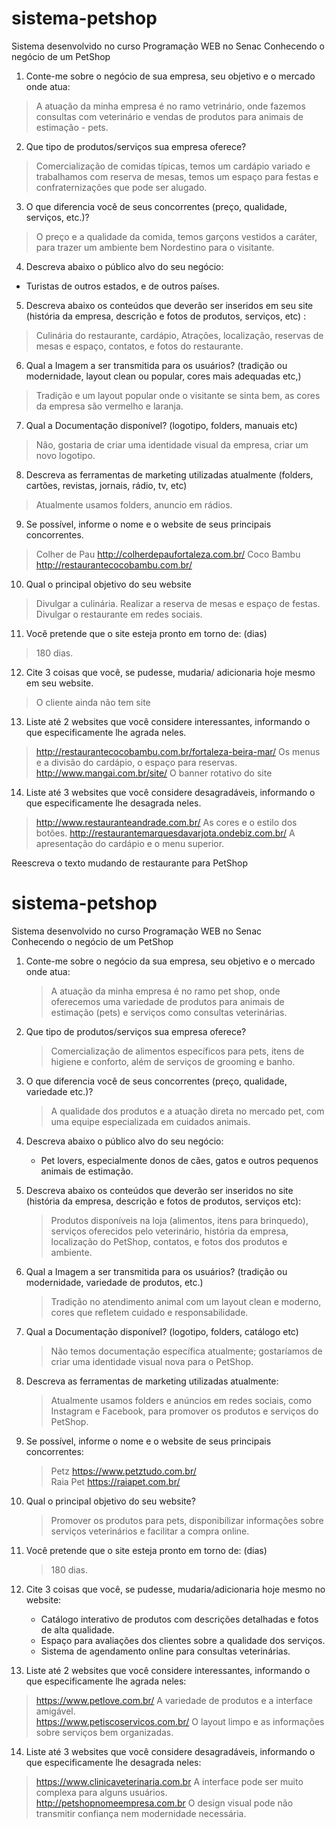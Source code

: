 
# sistema-petshop

Sistema desenvolvido no curso Programação WEB no Senac
Conhecendo o negócio de um PetShop

1. Conte-me sobre o negócio de sua empresa, seu objetivo e o mercado onde atua:
> A atuação da minha empresa é no ramo vetrinário, onde fazemos consultas com veterinário e vendas de produtos para animais de estimação - pets.

2. Que tipo de produtos/serviços sua empresa oferece?
> Comercialização de comidas típicas, temos um cardápio variado e trabalhamos com reserva de mesas, temos um espaço para festas e confraternizações que pode ser alugado.

3. O que diferencia você de seus concorrentes (preço, qualidade, serviços, etc.)?
> O preço e a qualidade da comida, temos garçons vestidos a caráter, para trazer um ambiente bem Nordestino para o visitante.

4. Descreva abaixo o público alvo do seu negócio:
- Turistas de outros estados, e de outros países.

5. Descreva abaixo os conteúdos que deverão ser inseridos em seu site (história da empresa, descrição e fotos de produtos, serviços, etc) : 

> Culinária do restaurante, cardápio, Atrações, localização, reservas de mesas e espaço, contatos, e fotos do restaurante. 

6. Qual a Imagem a ser transmitida para os usuários? (tradição ou modernidade, layout clean ou popular, cores mais adequadas etc,) 

> Tradição e um layout popular onde o visitante se sinta bem, as cores da empresa são vermelho e laranja. 

7. Qual a Documentação disponível? (logotipo, folders, manuais etc) 

> Não, gostaria de criar uma identidade visual da empresa, criar um novo logotipo.

8. Descreva as ferramentas de marketing utilizadas atualmente (folders, cartões, revistas, jornais, rádio, tv, etc) 

> Atualmente usamos folders, anuncio em rádios.

9. Se possível, informe o nome e o website de seus principais concorrentes. 

> Colher de Pau <http://colherdepaufortaleza.com.br/>
> Coco Bambu <http://restaurantecocobambu.com.br/>

10. Qual o principal objetivo do seu website 

> Divulgar a culinária. Realizar a reserva de mesas e espaço de festas.
> Divulgar o restaurante em redes sociais. 

11. Você pretende que o site esteja pronto em torno de: (dias) 

> 180 dias. 

12. Cite 3 coisas que você, se pudesse, mudaria/ adicionaria hoje mesmo em seu website. 

> O cliente ainda não tem site 

13. Liste até 2 websites que você considere interessantes, informando o que especificamente lhe agrada neles. 

> <http://restaurantecocobambu.com.br/fortaleza-beira-mar/> Os menus e a divisão do cardápio, o espaço para reservas.
> <http://www.mangai.com.br/site/> O banner rotativo do site 

14. Liste até 3 websites que você considere desagradáveis, informando o que especificamente lhe desagrada neles. 

> <http://www.restauranteandrade.com.br/> As cores e o estilo dos botões.
> <http://restaurantemarquesdavarjota.ondebiz.com.br/> A apresentação do cardápio e o menu superior.

Reescreva o texto mudando de restaurante para PetShop



# sistema-petshop

Sistema desenvolvido no curso Programação WEB no Senac  
Conhecendo o negócio de um PetShop  

1. Conte-me sobre o negócio da sua empresa, seu objetivo e o mercado onde atua:  
   > A atuação da minha empresa é no ramo pet shop, onde oferecemos uma variedade de produtos para animais de estimação (pets) e serviços como consultas veterinárias.

2. Que tipo de produtos/serviços sua empresa oferece?  
   > Comercialização de alimentos específicos para pets, itens de higiene e conforto, além de serviços de grooming e banho.

3. O que diferencia você de seus concorrentes (preço, qualidade, variedade etc.)?  
   > A qualidade dos produtos e a atuação direta no mercado pet, com uma equipe especializada em cuidados animais.

4. Descreva abaixo o público alvo do seu negócio:  
   - Pet lovers, especialmente donos de cães, gatos e outros pequenos animais de estimação.

5. Descreva abaixo os conteúdos que deverão ser inseridos no site (história da empresa, descrição e fotos de produtos, serviços etc):  
   > Produtos disponíveis na loja (alimentos, itens para brinquedo), serviços oferecidos pelo veterinário, história da empresa, localização do PetShop, contatos, e fotos dos produtos e ambiente.

6. Qual a Imagem a ser transmitida para os usuários? (tradição ou modernidade, variedade de produtos, etc.)  
   > Tradição no atendimento animal com um layout clean e moderno, cores que refletem cuidado e responsabilidade.

7. Qual a Documentação disponível? (logotipo, folders, catálogo etc)  
   > Não temos documentação específica atualmente; gostaríamos de criar uma identidade visual nova para o PetShop.

8. Descreva as ferramentas de marketing utilizadas atualmente:  
   > Atualmente usamos folders e anúncios em redes sociais, como Instagram e Facebook, para promover os produtos e serviços do PetShop.

9. Se possível, informe o nome e o website de seus principais concorrentes:  
   > Petz <https://www.petztudo.com.br/>  
   > Raia Pet <https://raiapet.com.br/>

10. Qual o principal objetivo do seu website?  
    > Promover os produtos para pets, disponibilizar informações sobre serviços veterinários e facilitar a compra online.

11. Você pretende que o site esteja pronto em torno de: (dias)  
    > 180 dias.

12. Cite 3 coisas que você, se pudesse, mudaria/adicionaria hoje mesmo no website:  
    - Catálogo interativo de produtos com descrições detalhadas e fotos de alta qualidade.  
    - Espaço para avaliações dos clientes sobre a qualidade dos serviços.  
    - Sistema de agendamento online para consultas veterinárias.

13. Liste até 2 websites que você considere interessantes, informando o que especificamente lhe agrada neles:  
   > <https://www.petlove.com.br/> A variedade de produtos e a interface amigável.  
   > <https://www.petiscoservicos.com.br/> O layout limpo e as informações sobre serviços bem organizadas.

14. Liste até 3 websites que você considere desagradáveis, informando o que especificamente lhe desagrada neles:  
   > <https://www.clinicaveterinaria.com.br> A interface pode ser muito complexa para alguns usuários.  
   > <http://petshopnomeempresa.com.br> O design visual pode não transmitir confiança nem modernidade necessária.

